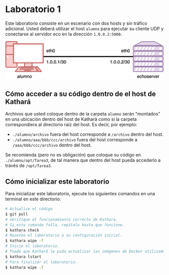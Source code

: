 # Laboratorio 1

Este laboratorio consiste en un escenario con dos hosts y sin tráfico adicional.
Usted deberá utilizar el host `alumno` para ejecutar su cliente UDP y conectarse al servidor eco en la dirección `1.0.0.2:5000`.

![Topología de este laboratorio.](topology.png)

## Cómo acceder a su código dentro de el host de Kathará

Archivos que usted coloque dentro de la carpeta `alumno` serán "montados" en una ubicación dentro del host de Kathará como si la carpeta correspondiera al directorio raíz del host.
Es decir, por ejemplo:

- `./alumno/archivo` fuera del host corresponde a `/archivo` dentro del host.
- `./alumno/aaa/bbb/ccc/archivo` fuera del host corresponde a `/aaa/bbb/ccc/archivo` dentro del host.

Se recomienda (pero no es obligación) que coloque su código en `./alumno/opt/Tarea3`, de tal manera que dentro del host pueda accederlo a través de `/opt/Tarea3`.

## Cómo inicializar este laboratorio

Para inicializar este laboratorio, ejecute los siguientes comandos en una terminal en este directorio:

```bash
# Actualice el código
$ git pull
# Verifique el funcionamiento correcto de Kathara.
# Si este comando falla, repítalo hasta que funcione.
$ kathara check
# Resetee el laboratorio a su configuración inicial.
$ kathara wipe -f
# Inicie el laboratorio.
# Puede que Kathará le pida actualizar las imágenes de Docker utilizadas, acepte.
$ kathara lstart
# Para finalizar el laboratorio.
$ kathara wipe -f
```
